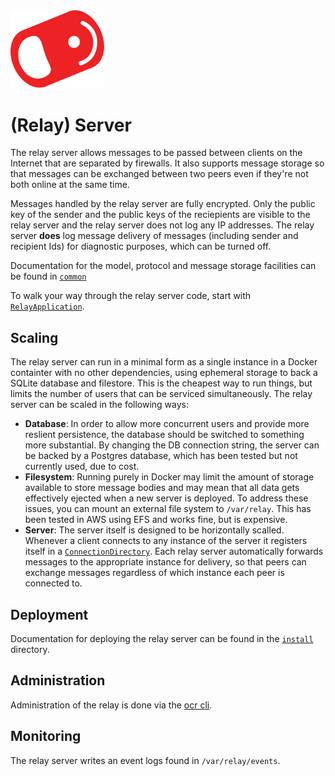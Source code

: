 <img src="../../../img/pull-tab.svg" width="150" />

# (Relay) Server

The relay server allows messages to be passed between clients on the Internet that are separated by firewalls. It also supports message storage so that messages can be exchanged between two peers even if they're not both online at the same time. 

Messages handled by the relay server are fully encrypted. Only the public key of the sender and the public keys of the reciepients are visible to the relay server and the relay server does not log any IP addresses. The relay server **does** log message delivery of messages (including sender and recipient Ids) for diagnostic purposes, which can be turned off.

Documentation for the model, protocol and message storage facilities can be found in [`common`](../common/README.md)

To walk your way through the relay server code, start with [`RelayApplication`](./src/main/kotlin/io/opencola/relay/server/RelayApplication.kt).

## Scaling

The relay server can run in a minimal form as a single instance in a Docker containter with no other dependencies, using ephemeral storage to back a SQLite database and filestore. This is the cheapest way to run things, but limits the number of users that can be serviced simultaneously. The relay server can be scaled in the following ways:

* **Database**: In order to allow more concurrent users and provide more reslient persistence, the database should be switched to something more substantial. By changing the DB connection string, the server can be backed by a Postgres database, which has been tested but not currently used, due to cost. 
* **Filesystem**: Running purely in Docker may limit the amount of storage available to store message bodies and may mean that all data gets effectively ejected when a new server is deployed. To address these issues, you can mount an external file system to `/var/relay`. This has been tested in AWS using EFS and works fine, but is expensive.
* **Server**: The server itself is designed to be horizontally scalled. Whenever a client connects to any instance of the server it registers itself in a [`ConnectionDirectory`](../common/src/main/kotlin/io/opencola/relay/common/connection/ConnectionDirectory.kt). Each relay server automatically forwards messages to the appropriate instance for delivery, so that peers can exchange messages regardless of which instance each peer is connected to. 


## Deployment

Documentation for deploying the relay server can be found in the [`install`](./install/README.md) directory.

## Administration

Administration of the relay is done via the [ocr cli](../cli/README.md).

## Monitoring

The relay server writes an event logs found in `/var/relay/events`. 